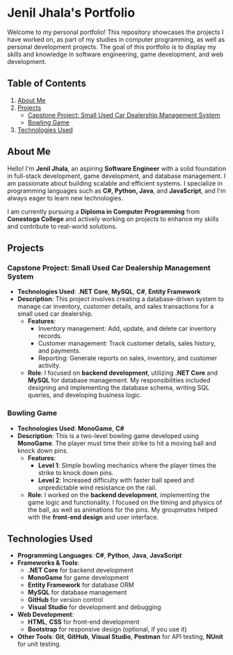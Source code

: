 # Jenil Jhala's Portfolio

Welcome to my personal portfolio! This repository showcases the projects I have worked on, as part of my studies in computer programming, as well as personal development projects. The goal of this portfolio is to display my skills and knowledge in software engineering, game development, and web development.

## Table of Contents
1. [About Me](#about-me)
2. [Projects](#projects)
   - [Capstone Project: Small Used Car Dealership Management System](#capstone-project-small-used-car-dealership-management-system)
   - [Bowling Game](#bowling-game)
3. [Technologies Used](#technologies-used)

## About Me

Hello! I'm **Jenil Jhala**, an aspiring **Software Engineer** with a solid foundation in full-stack development, game development, and database management. I am passionate about building scalable and efficient systems. I specialize in programming languages such as **C#, Python, Java**, and **JavaScript**, and I'm always eager to learn new technologies.

I am currently pursuing a **Diploma in Computer Programming** from **Conestoga College** and actively working on projects to enhance my skills and contribute to real-world solutions.

## Projects

### Capstone Project: Small Used Car Dealership Management System

- **Technologies Used**: **.NET Core**, **MySQL**, **C#**, **Entity Framework**
- **Description**: This project involves creating a database-driven system to manage car inventory, customer details, and sales transactions for a small used car dealership. 
  - **Features**:
    - Inventory management: Add, update, and delete car inventory records.
    - Customer management: Track customer details, sales history, and payments.
    - Reporting: Generate reports on sales, inventory, and customer activity.
  - **Role**: I focused on **backend development**, utilizing **.NET Core** and **MySQL** for database management. My responsibilities included designing and implementing the database schema, writing SQL queries, and developing business logic.

### Bowling Game

- **Technologies Used**: **MonoGame**, **C#**
- **Description**: This is a two-level bowling game developed using **MonoGame**. The player must time their strike to hit a moving ball and knock down pins.
  - **Features**:
    - **Level 1**: Simple bowling mechanics where the player times the strike to knock down pins.
    - **Level 2**: Increased difficulty with faster ball speed and unpredictable wind resistance on the rail.
  - **Role**: I worked on the **backend development**, implementing the game logic and functionality. I focused on the timing and physics of the ball, as well as animations for the pins. My groupmates helped with the **front-end design** and user interface.

## Technologies Used

- **Programming Languages**: **C#**, **Python**, **Java**, **JavaScript**
- **Frameworks & Tools**:
  - **.NET Core** for backend development
  - **MonoGame** for game development
  - **Entity Framework** for database ORM
  - **MySQL** for database management
  - **GitHub** for version control
  - **Visual Studio** for development and debugging
- **Web Development**:
  - **HTML**, **CSS** for front-end development
  - **Bootstrap** for responsive design (optional, if you use it)
- **Other Tools**: **Git**, **GitHub**, **Visual Studio**, **Postman** for API testing, **NUnit** for unit testing.

